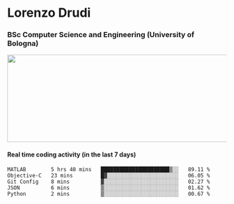 # Lorenzo Drudi
### BSc Computer Science and Engineering (University of Bologna)

<img src="https://github-readme-stats-lorenzodrudi.vercel.app/api?username=LorenzoDrudi&count_private=true&show_icons=true&theme=gruvbox" height=200px width=550px>

<!---Use wakatime plugins to track the coding time--->
#### Real time coding activity (in the last 7 days)
<!--START_SECTION:waka-->

```text
MATLAB        5 hrs 40 mins   ██████████████████████▒░░   89.11 %
Objective-C   23 mins         █▓░░░░░░░░░░░░░░░░░░░░░░░   06.05 %
Git Config    8 mins          ▓░░░░░░░░░░░░░░░░░░░░░░░░   02.27 %
JSON          6 mins          ▒░░░░░░░░░░░░░░░░░░░░░░░░   01.62 %
Python        2 mins          ▒░░░░░░░░░░░░░░░░░░░░░░░░   00.67 %
```

<!--END_SECTION:waka-->
